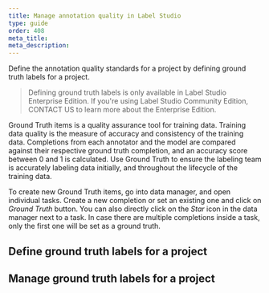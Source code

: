 ```yaml
---
title: Manage annotation quality in Label Studio
type: guide
order: 408
meta_title: 
meta_description: 
---
```


Define the annotation quality standards for a project by defining ground truth labels for a project. 

> Defining ground truth labels is only available in Label Studio Enterprise Edition. If you're using Label Studio Community Edition, CONTACT US to learn more about the Enterprise Edition. 



Ground Truth items is a quality assurance tool for training data. Training data quality is the measure of accuracy and consistency of the training data. Completions from each annotator and the model are compared against their respective ground truth completion, and an accuracy score between 0 and 1 is calculated. Use Ground Truth to ensure the labeling team is accurately labeling data initially, and throughout the lifecycle of the training data.

To create new Ground Truth items, go into data manager, and open individual tasks. Create a new completion or set an existing one and click on _Ground Truth_ button. You can also directly click on the _Star_ icon in the data manager next to a task. In case there are multiple completions inside a task, only the first one will be set as a ground truth.


## Define ground truth labels for a project

## Manage ground truth labels for a project